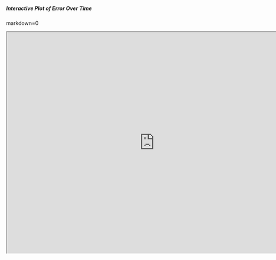 ##### Interactive Plot of Error Over Time

markdown=0
<iframe src="https://github.com/pixelatedbrian/pixelatedbrian.github.io/blob/master/img/error_over_time.html" width="800" height="600"></iframe>
